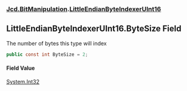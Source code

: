 ### [Jcd.BitManipulation](Jcd.BitManipulation.md 'Jcd.BitManipulation').[LittleEndianByteIndexerUInt16](Jcd.BitManipulation.LittleEndianByteIndexerUInt16.md 'Jcd.BitManipulation.LittleEndianByteIndexerUInt16')

## LittleEndianByteIndexerUInt16.ByteSize Field

The number of bytes this type will index

```csharp
public const int ByteSize = 2;
```

#### Field Value
[System.Int32](https://docs.microsoft.com/en-us/dotnet/api/System.Int32 'System.Int32')